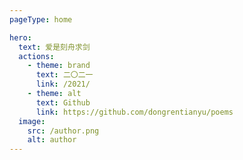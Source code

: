 ```yaml
---
pageType: home

hero:
  text: 爱是刻舟求剑
  actions:
    - theme: brand
      text: 二〇二一
      link: /2021/
    - theme: alt
      text: Github
      link: https://github.com/dongrentianyu/poems
  image:
    src: /author.png
    alt: author
---
```

